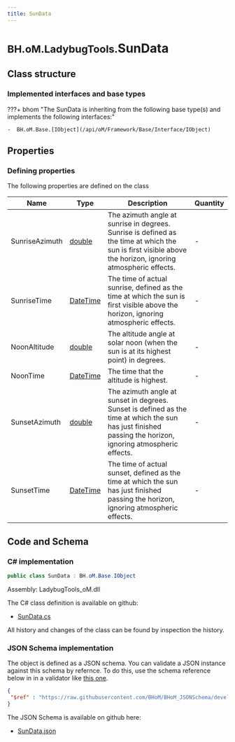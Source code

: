 ```yaml
---
title: SunData
---
```


# <small>BH.oM.LadybugTools.</small>**SunData**



## Class structure

### Implemented interfaces and base types

???+ bhom "The SunData is inheriting from the following base type(s) and implements the following interfaces:"

    -  BH.oM.Base.[IObject](/api/oM/Framework/Base/Interface/IObject)


## Properties



### Defining properties

The following properties are defined on the class

| Name             | Type             | Description      | Quantity         |
|------------------|------------------|------------------|------------------|
| SunriseAzimuth | [double](https://learn.microsoft.com/en-us/dotnet/api/System.Double?view=netstandard-2.0) | The azimuth angle at sunrise in degrees. Sunrise is defined as the time at which the sun is first visible above the horizon, ignoring atmospheric effects. | - |
| SunriseTime | [DateTime](https://learn.microsoft.com/en-us/dotnet/api/System.DateTime?view=netstandard-2.0) | The time of actual sunrise, defined as the time at which the sun is first visible above the horizon, ignoring atmospheric effects. | - |
| NoonAltitude | [double](https://learn.microsoft.com/en-us/dotnet/api/System.Double?view=netstandard-2.0) | The altitude angle at solar noon (when the sun is at its highest point) in degrees. | - |
| NoonTime | [DateTime](https://learn.microsoft.com/en-us/dotnet/api/System.DateTime?view=netstandard-2.0) | The time that the altitude is highest. | - |
| SunsetAzimuth | [double](https://learn.microsoft.com/en-us/dotnet/api/System.Double?view=netstandard-2.0) | The azimuth angle at sunset in degrees. Sunset is defined as the time at which the sun has just finished passing the horizon, ignoring atmospheric effects. | - |
| SunsetTime | [DateTime](https://learn.microsoft.com/en-us/dotnet/api/System.DateTime?view=netstandard-2.0) | The time of actual sunset, defined as the time at which the sun has just finished passing the horizon, ignoring atmospheric effects. | - |


## Code and Schema

### C# implementation

``` C# title="C#"
public class SunData : BH.oM.Base.IObject
```

Assembly: LadybugTools_oM.dll

The C# class definition is available on github:

- [SunData.cs](https://github.com/BHoM/LadybugTools_Toolkit/blob/develop/LadybugTools_oM/MetaData\SunData.cs)

All history and changes of the class can be found by inspection the history.
### JSON Schema implementation

The object is defined as a JSON schema. You can validate a JSON instance against this schema by refernce. To do this, use the schema reference below in in a validator like [this one](https://www.jsonschemavalidator.net/).

``` json title="JSON Schema"
{
 "$ref" : "https://raw.githubusercontent.com/BHoM/BHoM_JSONSchema/develop/LadybugTools_oM/SunData.json"
}
```

The JSON Schema is available on github here:

- [SunData.json](https://github.com/BHoM/BHoM_JSONSchema/blob/develop/LadybugTools_oM/SunData.json)

